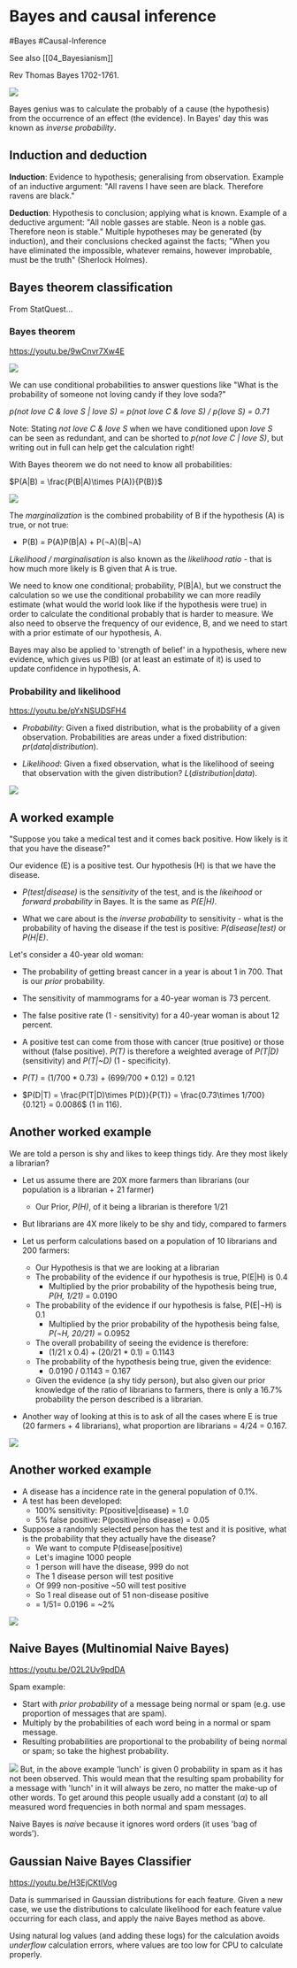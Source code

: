 # Bayes and causal inference

#Bayes #Causal-Inference 

See also [[04_Bayesianism]]

Rev Thomas Bayes 1702-1761.

![](images/thomas_bayes.png)

Bayes genius was to calculate the probably of a cause (the hypothesis) from the occurrence of an effect (the evidence). In Bayes' day this was known as *inverse probability*.
## Induction and deduction

**Induction**: Evidence to hypothesis; generalising from observation.  Example of an inductive argument: "All ravens I have seen are black. Therefore ravens are black."

**Deduction**: Hypothesis to conclusion; applying what is known. Example of a deductive argument: "All noble gasses are stable. Neon is a noble gas. Therefore neon is stable." Multiple hypotheses may be generated (by induction), and their conclusions checked against the facts; "When you have eliminated the impossible, whatever remains, however improbable, must be the truth" (Sherlock Holmes).

## Bayes theorem classification

From StatQuest...

### Bayes theorem
https://youtu.be/9wCnvr7Xw4E

![](images/conditional_probabilties.png)

We can use conditional probabilities to answer questions like "What is the probability of someone not loving candy if they love soda?"

*p(not love C & love S | love S) = p(not love C & love S) / p(love S) = 0.71*

Note: Stating *not love C & love S* when we have conditioned upon *love S* can be seen as redundant, and can be shorted to *p(not love C | love S)*, but writing out in full can help get the calculation right!

With Bayes theorem we do not need to know all probabilities:

$P(A|B) = \frac{P(B|A)\times P(A)}{P(B)}$

![](images/bayes_theorem.png)

The *marginalization* is the combined probability of B if the hypothesis (A) is true, or not true:
* P(B) = P(A)P(B|A) + P(¬A)(B|¬A)

*Likelihood / marginalisation* is also known as the *likelihood ratio* - that is how much more likely is B given that A is true.

We need to know one conditional; probability, P(B|A), but we construct the calculation so we use the conditional probability we can more readily estimate (what would the world look like if the hypothesis were true) in order to calculate the conditional probably that is harder to measure. We also need to observe the frequency of our evidence, B, and we need to start with a prior estimate of our hypothesis, A.

Bayes may also be applied to 'strength of belief' in  a hypothesis, where new evidence, which gives us P(B) (or at least an estimate of it) is used to update confidence in hypothesis, A.

### Probability and likelihood

https://youtu.be/pYxNSUDSFH4
	
* *Probability*: Given a fixed distribution, what is the probability of a given observation. Probabilities are areas under a fixed distribution: $pr(data|distribution)$.
 
* *Likelihood*: Given a fixed observation, what is the likelihood of seeing that observation with the given distribution? $L(distribution|data)$.

![](images/likelihood_probability.png)

## A worked example

"Suppose you take a medical test and it comes back positive. How likely is it that you have the disease?"

Our evidence (E) is a positive test.
Our hypothesis (H) is that we have the disease.

* *P(test|disease)* is the *sensitivity* of the test, and is the *likeihood* or *forward probability* in Bayes. It is the same as *P(E|H)*.

* What we care about is the *inverse probability* to sensitivity - what is the probability of having the disease if the test is positive: *P(disease|test)* or *P(H|E)*.

Let's consider a 40-year old woman:

* The probability of getting breast cancer in a year is about 1 in 700. That is our *prior* probability.

* The sensitivity of mammograms for a 40-year woman is 73 percent.

* The false positive rate (1 - sensitivity) for a 40-year woman is about 12 percent.

* A positive test can come from those with cancer (true positive) or those without (false positive). *P(T)* is therefore a weighted average of *P(T|D)* (sensitivity) and *P(T|~D)* (1 - specificity).

* *P(T)* = (1/700 * 0.73) + (699/700 * 0.12) = 0.121

* $P(D|T) = \frac{P(T|D)\times P(D)}{P(T)} = \frac{0.73\times 1/700}{0.121} = 0.0086$ (1 in 116).



## Another worked example

We are told a person is shy and likes to keep things tidy. Are they most likely a librarian?

* Let us assume there are 20X more farmers than librarians (our population is a librarian + 21 farmer)
	* Our Prior, *P(H)*, of it being a librarian is therefore 1/21
* But librarians are 4X more likely to be shy and tidy, compared to farmers
* Let us perform calculations based on  a population of 10 librarians and 200 farmers:
	* Our Hypothesis is that we are looking at a librarian
	* The probability of the evidence if our hypothesis is true, P(E|H) is 0.4
		* Multiplied by the prior probability of the hypothesis being true, *P(H, 1/21)*  = 0.0190
	* The probability of the evidence if our hypothesis is false, P(E|¬H) is 0.1
		* Multiplied by the prior probability of the hypothesis being false, *P(¬H, 20/21)* = 0.0952
	* The overall probability of seeing the evidence is therefore:
		* (1/21 x 0.4) + (20/21 * 0.1) = 0.1143
	* The probability of the hypothesis being true, given the evidence:
		* 0.0190 / 0.1143 = 0.167
	* Given the evidence (a shy tidy person), but also given our prior knowledge of the ratio of librarians to farmers, there is only a 16.7% probability the person described is a librarian.

* Another way of looking at this is to ask of all the cases where E is true (20 farmers + 4 librarians), what proportion are librarians = 4/24 = 0.167.

![ ](./images/bayes_worked_example.png)

## Another worked example

* A disease has a incidence rate in the general population of 0.1%.
* A test has been developed:
	* 100% sensitivity: P(positive|disease) = 1.0
	* 5% false positive: P(positive|no disease) = 0.05
* Suppose a randomly selected person has the test and it is positive, what is the probability that they actually have the disease?
	* We want to compute P(disease|positive)
	* Let's imagine 1000 people
	* 1 person will have the disease, 999 do not
	* The 1 disease person will test positive
	* Of 999 non-positive ~50 will test positive
	* So 1 real disease out of 51 non-disease positive
	* = 1/51= 0.0196 = ~2%

![](images/bayes_worked_example_2.png)






## Naive Bayes (Multinomial Naive Bayes)

https://youtu.be/O2L2Uv9pdDA

Spam example: 
* Start with *prior probability* of a message being normal or spam (e.g. use proportion of messages that are spam).
* Multiply by the probabilities of each word being in a normal or spam message.
* Resulting probabilities are proportional to the probability of being normal or spam; so take the highest probability.

![](images/naive_bayes.png)
But, in the above example 'lunch' is given 0 probability in spam as it has not been observed. This would mean that the resulting spam probability for a message with 'lunch' in it will always be zero, no matter the make-up of other words. To get around this people usually add a constant ($\alpha$) to all measured word frequencies in both normal and spam messages.

Naive Bayes is *naive* because it ignores word orders (it uses 'bag of words').

## Gaussian Naive Bayes Classifier

https://youtu.be/H3EjCKtlVog

Data is summarised in Gaussian distributions for each feature. Given a new case, we use the distributions to calculate likelihood for each feature value occurring for each class, and apply the naive Bayes method as above.

Using natural log values (and adding these logs) for the calculation avoids *underflow* calculation errors, where values are too low for CPU to calculate properly.
